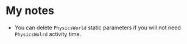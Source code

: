 # My notes

 - You can delete `PhysicsWorld` static parameters if you will not need `PhysicsWolrd` activity time.
